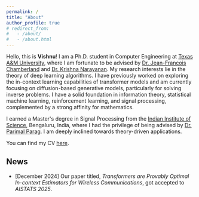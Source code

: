 ```yaml
---
permalink: /
title: "About"
author_profile: true
# redirect_from: 
#   - /about/
#   - /about.html
---
```


Hello, this is **Vishnu**! I am a Ph.D. student in Computer Engineering at [Texas A&M University](https://www.tamu.edu/index.html), where I am fortunate to be advised by [Dr. Jean-Francois Chamberland](https://chmbrlnd.github.io/) and [Dr. Krishna Narayanan](http://krishnanarayanan.wikidot.com/). My research interests lie in the theory of deep learning algorithms. I have previously worked on exploring the in-context learning capabilities of transformer models and am currently focusing on diffusion-based generative models, particularly for solving inverse problems. I have a solid foundation in information theory, statistical machine learning, reinforcement learning, and signal processing, complemented by a strong affinity for mathematics.

I earned a Master's degree in Signal Processing from the [Indian Institute of Science](https://iisc.ac.in/), Bengaluru, India, where I had the privilege of being advised by [Dr. Parimal Parag](https://ece.iisc.ac.in/~parimal/). I am deeply inclined towards theory-driven applications.

You can find my CV [here](../files/cv_vishnu.pdf).

## News

 - [December 2024] Our paper titled, *Transformers are Provably Optimal In-context Estimators for Wireless Communications*, got accepted to *AISTATS 2025*.
